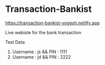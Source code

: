 # Transaction-Bankist

https://transaction-bankist-yogesh.netlify.app

Live webiste for the bank transaction 

Test Data
1. Username : js &&  PIN : 1111
2. Username : jd &&  PIN : 2222
